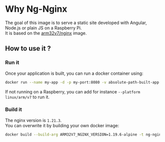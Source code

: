 # Why Ng-Nginx

The goal of this image is to serve a static site developed with Angular, Node.js or plain JS on a Raspberry Pi.  
It is based on the [arm32v7/nginx](https://hub.docker.com/r/arm32v7/nginx/) image.

## How to use it ?

### Run it

Once your application is built, you can run a docker container using:  

```bash
docker run --name my-app -d -p my-port:8080 -v absolute-path-built-app:/usr/share/nginx/html -t pmb69/ng-nginx:0.1.1
```

If not running on a Raspberry, you can add for instance `--platform linux/arm/v7` to run it.  

### Build it

The nginx version is `1.21.3`.  
You can overwrite it by building your own docker image:  

```bash
docker build --build-arg ARM32V7_NGINX_VERSION=1.19.6-alpine -t ng-nginx https://raw.githubusercontent.com/69pmb/Deploy/main/docker/ng-nginx/Dockerfile
```

